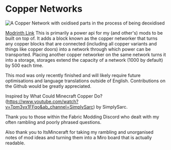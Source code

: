 # **Copper Networks**
![A Copper Network with oxidised parts in the process of being deoxidised](https://cdn.modrinth.com/data/RwNouPYi/images/7c1e247e14b39c90af2af91a1b70cdd72af94370.png)

[Modrinth Link](https://modrinth.com/mod/copper-networks)
This is primarily a power api for my (and other's) mods to be built on top of. It adds a block known as the copper networker that turns any copper blocks that are connected (including all copper variants and things like copper doors) into a network through which power can be transported. Placing another copper networker on the same network turns it into a storage, storages extend the capacity of a network (1000 by default) by 500 each time.


This mod was only recently finished and will likely require future optimisations and language translations outside of English. Contributions on the Github would be greatly appreciated.

Inspired by What Could Minecraft Copper Do? (https://www.youtube.com/watch?v=Tpm3yx1FFqo&ab_channel=SimplySarc) by SimplySarc.

Thank you to those within the Fabric Modding Discord who dealt with my often rambling and poorly phrased questions.

Also thank you to ItsMinceraft for taking my rambling and unorganised notes of mod ideas and turning them into a Miro board that is actually readable.
